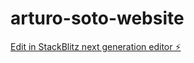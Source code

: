 # arturo-soto-website

[Edit in StackBlitz next generation editor ⚡️](https://stackblitz.com/~/github.com/almarto/arturo-soto-website)